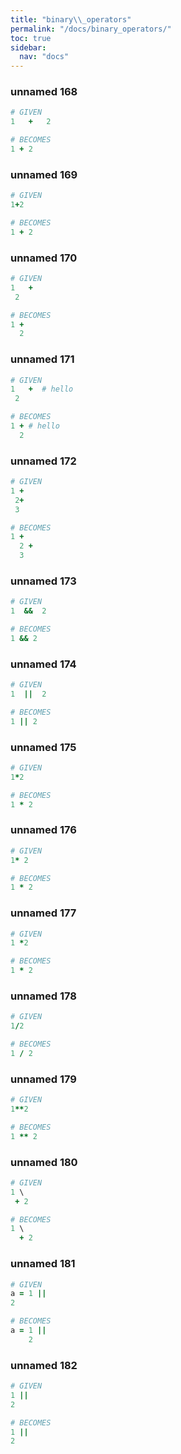 ```yaml
---
title: "binary\\_operators"
permalink: "/docs/binary_operators/"
toc: true
sidebar:
  nav: "docs"
---
```

### unnamed 168
```ruby
# GIVEN
1   +   2
```
```ruby
# BECOMES
1 + 2
```
### unnamed 169
```ruby
# GIVEN
1+2
```
```ruby
# BECOMES
1 + 2
```
### unnamed 170
```ruby
# GIVEN
1   +
 2
```
```ruby
# BECOMES
1 +
  2
```
### unnamed 171
```ruby
# GIVEN
1   +  # hello
 2
```
```ruby
# BECOMES
1 + # hello
  2
```
### unnamed 172
```ruby
# GIVEN
1 +
 2+
 3
```
```ruby
# BECOMES
1 +
  2 +
  3
```
### unnamed 173
```ruby
# GIVEN
1  &&  2
```
```ruby
# BECOMES
1 && 2
```
### unnamed 174
```ruby
# GIVEN
1  ||  2
```
```ruby
# BECOMES
1 || 2
```
### unnamed 175
```ruby
# GIVEN
1*2
```
```ruby
# BECOMES
1 * 2
```
### unnamed 176
```ruby
# GIVEN
1* 2
```
```ruby
# BECOMES
1 * 2
```
### unnamed 177
```ruby
# GIVEN
1 *2
```
```ruby
# BECOMES
1 * 2
```
### unnamed 178
```ruby
# GIVEN
1/2
```
```ruby
# BECOMES
1 / 2
```
### unnamed 179
```ruby
# GIVEN
1**2
```
```ruby
# BECOMES
1 ** 2
```
### unnamed 180
```ruby
# GIVEN
1 \
 + 2
```
```ruby
# BECOMES
1 \
  + 2
```
### unnamed 181
```ruby
# GIVEN
a = 1 ||
2
```
```ruby
# BECOMES
a = 1 ||
    2
```
### unnamed 182
```ruby
# GIVEN
1 ||
2
```
```ruby
# BECOMES
1 ||
2
```
